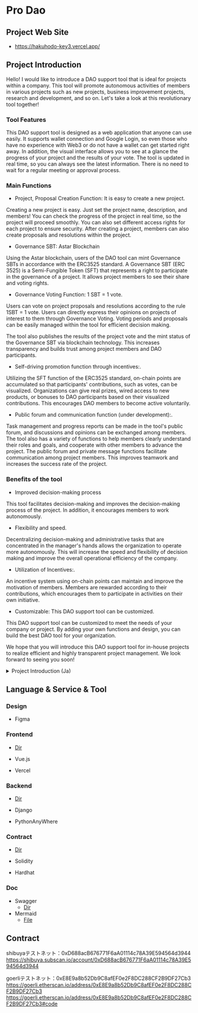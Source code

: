 # Pro Dao

## Project Web Site

- https://hakuhodo-key3.vercel.app/

## Project Introduction

Hello! I would like to introduce a DAO support tool that is ideal for projects within a company. This tool will promote autonomous activities of members in various projects such as new projects, business improvement projects, research and development, and so on. Let's take a look at this revolutionary tool together!

### Tool Features

This DAO support tool is designed as a web application that anyone can use easily. It supports wallet connection and Google Login, so even those who have no experience with Web3 or do not have a wallet can get started right away. In addition, the visual interface allows you to see at a glance the progress of your project and the results of your vote. The tool is updated in real time, so you can always see the latest information. There is no need to wait for a regular meeting or approval process.

### Main Functions

- Project, Proposal Creation Function: It is easy to create a new project.

Creating a new project is easy. Just set the project name, description, and members! You can check the progress of the project in real time, so the project will proceed smoothly. You can also set different access rights for each project to ensure security. After creating a project, members can also create proposals and resolutions within the project.

- Governance SBT: Astar Blockchain

Using the Astar blockchain, users of the DAO tool can mint Governance SBTs in accordance with the ERC3525 standard. A Governance SBT (ERC 3525) is a Semi-Fungible Token (SFT) that represents a right to participate in the governance of a project. It allows project members to see their share and voting rights.

- Governance Voting Function: 1 SBT = 1 vote.

Users can vote on project proposals and resolutions according to the rule 1SBT = 1 vote. Users can directly express their opinions on projects of interest to them through Governance Voting. Voting periods and proposals can be easily managed within the tool for efficient decision making.

The tool also publishes the results of the project vote and the mint status of the Governance SBT via blockchain technology. This increases transparency and builds trust among project members and DAO participants.

- Self-driving promotion function through incentives:.

Utilizing the SFT function of the ERC3525 standard, on-chain points are accumulated so that participants' contributions, such as votes, can be visualized. Organizations can give real prizes, wired access to new products, or bonuses to DAO participants based on their visualized contributions. This encourages DAO members to become active voluntarily.

- Public forum and communication function (under development):.

Task management and progress reports can be made in the tool's public forum, and discussions and opinions can be exchanged among members. The tool also has a variety of functions to help members clearly understand their roles and goals, and cooperate with other members to advance the project. The public forum and private message functions facilitate communication among project members. This improves teamwork and increases the success rate of the project.

### Benefits of the tool

- Improved decision-making process

This tool facilitates decision-making and improves the decision-making process of the project. In addition, it encourages members to work autonomously.

- Flexibility and speed.

Decentralizing decision-making and administrative tasks that are concentrated in the manager's hands allows the organization to operate more autonomously. This will increase the speed and flexibility of decision making and improve the overall operational efficiency of the company.

- Utilization of Incentives:.

An incentive system using on-chain points can maintain and improve the motivation of members. Members are rewarded according to their contributions, which encourages them to participate in activities on their own initiative.

- Customizable: This DAO support tool can be customized.

This DAO support tool can be customized to meet the needs of your company or project. By adding your own functions and design, you can build the best DAO tool for your organization.

We hope that you will introduce this DAO support tool for in-house projects to realize efficient and highly transparent project management. We look forward to seeing you soon!

<details>
<summary>Project Introduction (Ja)</summary>
こんにちは！今回ご紹介するのは, 企業内プロジェクトに最適なDAO支援ツールです。これを使えば, 新規企画や業務改善プロジェクト, 研究開発など, 様々なプロジェクトでメンバーの自律的な活動が促進されます。さあ,一緒にこの画期的なツールを見ていきましょう！

### ツールの特徴

このDAO支援ツールは,誰でも簡単に使えるWebアプリケーションとして設計されています。ウォレット接続やGoogleログインに対応しているので,Web3未経験の方や,ウォレットを保有していないかたでもすぐに始められますよ。さらに,視覚的なインターフェースでプロジェクトの進捗状況や投票結果が, 一目で分かります。また,ツールはリアルタイムで情報が更新されるため,常に最新の情報が確認できます。定例会や稟議まで待つ必要がありません。

### 主要機能の紹介

- プロジェクト, 提案作成機能：

新しいプロジェクトを作成するのは簡単です。プロジェクトの名前, 説明, メンバーを設定するだけ！進捗状況をリアルタイムでチェックできるので,プロジェクトがスムーズに進みます。また,プロジェクトごとに異なるアクセス権を設定することができ,セキュリティも万全です。また、プロジェクト作成後に、メンバーはプロジェクト内で提案や決議を作成するもできます。

- ガバナンスSBT：

Astarブロックチェーンを活用し,当DAOツールのユーザは,ERC3525規格のガバナンスSBTをミントできます。ガバナンスSBT(ERC 3525)は,プロジェクトのガバナンスに参加するための権利を表すSemi-Fungible Token(SFT)です。これにより,プロジェクトメンバーは自分の持ち分や投票権を確認できます。

- ガバナンス投票機能：

1SBT＝1投票というルールに従って,プロジェクトの提案や決議に投票することができます。ユーザは自分の興味を持つプロジェクトに,ガバナンス投票で意見を直接お伝えできます。投票期間や提案内容も,ツール内で簡単に管理できるため,効率的な意思決定が可能です。

このツールでは,プロジェクト投票結果,ガバナンスSBTのミント状況などがブロックチェーン技術で公開されています。これにより,プロジェクトメンバーやDAO参加者に対する透明性が向上し,信頼関係が築かれます。

- インセンティブによる自走促進機能：

ERC3525規格のSFT機能を活用し,投票などの参加者の貢献が可視化できるように,オンチェーンポイントが溜まります。DAOメンバーがコミットすれば,オンチェーンポイントがもらえるインセンティブ仕組みで,モチベーションアップ間違いなし！組織は可視化された貢献に応じて実物景品、新しいプロダクトの有線アクセス権、もしくはボーナスをDAO参加者に与えることができます。これにより,DAOメンバーが自発的に活動するようになります。

- パブリックフォーラムとコミュニケーション機能(開発中)：

ツール内のパブリックフォーラムでタスク管理や進捗報告を行ったり,メンバー間で議論や意見交換ができます。メンバーが自分の役割や目標を明確に理解し,他のメンバーと協力してプロジェクトを進めるための機能も充実しています。パブリックフォーラムやプライベートメッセージ機能を活用し,プロジェクトメンバー間でのコミュニケーションが円滑に行われます。これにより,チームワークが向上し,プロジェクトの成功率が高まります。

### ツールの利点

- 意思決定プロセス改善：

このツールを使うことで,意思決定がスムーズになり,プロジェクトが意思決定プロセス改善できます。さらに,メンバーの自律的な活動が促進されます。

- 柔軟性とスピード：

マネージャーに集中している意思決定や管理業務を分散し,組織がより自律的に活動できるようになります。これにより,意思決定のスピードや柔軟性が向上し,企業全体の業務効率が高まるでしょう。

- インセンティブの活用：

オンチェーンポイントを用いたインセンティブ制度により,メンバーのモチベーションを維持・向上させることができます。また,貢献度に応じた報酬が得られるため,メンバーは自ら進んで活動に参加するでしょう。

- カスタマイズ可能：

このDAO支援ツールは,企業やプロジェクトのニーズに応じてカスタマイズ開発が可能です。独自の機能やデザインを追加することで,組織に最適なDAOツールを構築できます。

それでは,皆さんも是非この企業内プロジェクト向けDAO支援ツールを導入し,効率的で透明性の高いプロジェクト運営を実現してください。お待ちしております！
</details>

## Language & Service & Tool

### Design

- Figma

### Frontend

- [Dir](./src/frontend)

- Vue.js
- Vercel

### Backend

- [Dir](./src/backend)

- Django
- PythonAnyWhere

### Contract

- [Dir](./src/contracts)

- Solidity
- Hardhat

### Doc

- Swagger
  - [Dir](./src/backend/docs/api)
- Mermaid
  - [File](./src/backend/docs/mermaid/README.md)


## Contract

shibuyaテストネット：0xD688acB676771F6aA01114c78A39E594564d3944
https://shibuya.subscan.io/account/0xD688acB676771F6aA01114c78A39E594564d3944

goerliテストネット：0xE8E9a8b52Db9C8afEF0e2F8DC288CF2B9DF27Cb3
https://goerli.etherscan.io/address/0xE8E9a8b52Db9C8afEF0e2F8DC288CF2B9DF27Cb3
https://goerli.etherscan.io/address/0xE8E9a8b52Db9C8afEF0e2F8DC288CF2B9DF27Cb3#code
